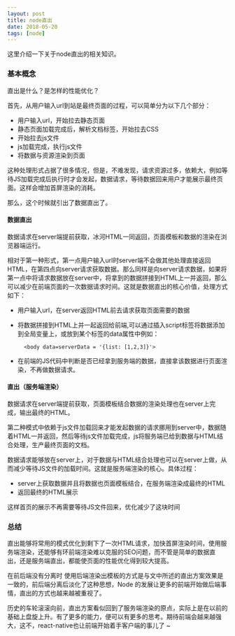 ```yaml
---
layout: post
title: node直出
date: 2018-05-20
tags: [node]
---
```


这里介绍一下关于node直出的相关知识。

### 基本概念

直出是什么？是怎样的性能优化？

首先，从用户输入url到站是最终页面的过程，可以简单分为以下几个部分：

- 用户输入url，开始拉去静态页面
- 静态页面加载完成后，解析文档标签，开始拉去CSS
- 开始拉去js文件
- js加载完成，执行js文件
- 将数据与资源渲染到页面

这种处理形式占据了很多情况，但是，不难发现，请求资源过多，依赖大，例如等待JS加载完成后执行时才会发起，数据请求，等待数据回来用户才能展示最终页面。这样会增加首屏渲染的消耗。

那么，这个时候就引出了数据直出了。

#### 数据直出

数据请求在server端提前获取，冰河HTML一同返回，页面模板和数据的渲染在浏览器端运行。

相对于第一种形式，第一点用户输入url时server端不会做其他处理直接返回HTML，在第四点向server请求获取数据。那么同样是向server请求数据，如果将第一点中将请求数据放在server中，将拿到的数据拼接到HTML上一并返回，那么可以减少在前端页面的一次数据请求时间。这就是数据直出的核心价值，处理方式如下：

- 用户输入url，在server返回HTML前去请求获取页面需要的数据
- 将数据拼接到HTML上并一起返回给前端,可以通过插入script标签将数据添加到全局变量上，或放到某个标签的data属性中例如：

        <body data=serverData = '{list: [1,2,3]}'>

- 在前端的JS代码中判断是否已经拿到服务端的数据，直接拿该数据进行页面渲染，不再做数据请求。

#### 直出（服务端渲染）

数据请求在server端提前获取，页面模板结合数据的渲染处理也在server上完成，输出最终的HTML。

第二种模式中依赖于js文件加载回来才能发起数据的请求挪用到server中，数据随着HTML一并返回，然后等待js文件加载完成，js将服务端已给到数据与HTML结合处理，生产最终页面的文档。

数据请求能够放在server上，对于数据与HTML结合处理也可以在server上做，从而减少等待JS文件的加载时间。这就是服务端渲染的核心。具体过程：

- server上获取数据并且将数据也页面模板结合，在服务端渲染成最终的HTML
- 返回最终的HTML展示

这样首页的展示不再需要等待JS文件回来，优化减少了这块时间

### 总结

直出能够将常用的模式优化到剩下了一次HTML请求，加快首屏渲染时间，使用服务端渲染，还能够有环前端渲染难以克服的SEO问题，而不管是简单的数据直出，还是服务端直出，都能使页面的性能优化得到较大提高。

在前后端没有分离时 使用后端渲染出模板的方式是与文中所述的直出方案效果是一致的，前后端分离后淡化了这种思想，Node 的发展让更多的前端开始做后端事情，直出的方式也越来越被重视了。

历史的车轮滚滚向前，直出方案看似回到了服务端渲染的原点，实际上是在以前的基础上盘旋上升。有了更多的能力，便可以有更多的思考。期待前端会越来越强大，这不，react-native也让前端开始着手客户端的事儿了 ~